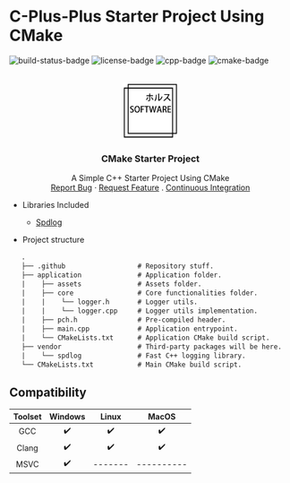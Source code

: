 # C-Plus-Plus Starter Project Using CMake
![build-status-badge] ![license-badge] ![cpp-badge] ![cmake-badge]
<!-- PROJECT LOGO -->
<br />
<div align="center">
  <a href="https://github.com/thiago-rezende/cmake-starter-project">
    <img src=".github/logo.png" alt="Logo" width="100" height="100">
  </a>

  <h3 align="center">CMake Starter Project</h3>
  <p align="center">
    A Simple C++ Starter Project Using CMake
    <br />
    <a href="https://github.com/thiago-rezende/cmake-starter-project/issues">Report Bug</a>
    ·
    <a href="https://github.com/thiago-rezende/cmake-starter-project/issues">Request Feature</a>
    .
    <a href="https://github.com/thiago-rezende/cmake-starter-project/actions">Continuous Integration</a>
  </p>
</div>

 - Libraries Included
    - [Spdlog][spdlog-url]

 - Project structure
 ```
    .
    ├── .github                  # Repository stuff.
    ├── application              # Application folder.
    |    ├── assets              # Assets folder.
    |    ├── core                # Core functionalities folder.
    |    |    └── logger.h       # Logger utils.
    |    |    └── logger.cpp     # Logger utils implementation.
    |    ├── pch.h               # Pre-compiled header.
    |    ├── main.cpp            # Application entrypoint.
    |    └── CMakeLists.txt      # Application CMake build script.
    ├── vendor                   # Third-party packages will be here.
    |    └── spdlog              # Fast C++ logging library.
    └── CMakeLists.txt           # Main CMake build script.
```
 ## Compatibility

 | Toolset | Windows |  Linux  |   MacOS    |
 | :-----: | :-----: | :-----: | :--------: |
 |   GCC   |    ✔️    |    ✔️    |    ✔️    |
 |  Clang   |    ✔️    |    ✔️    |    ✔️    |
 |  MSVC   |    ✔️    | ------- | ---------- |

<!-- Links -->
[cmake-url]: https://cmake.org/
[spdlog-url]: https://github.com/gabime/spdlog

<!-- Badges -->
[build-status-badge]: https://github.com/thiago-rezende/cmake-starter-project/workflows/build/badge.svg
[license-badge]: https://img.shields.io/badge/license-MIT-blue.svg?style=flat-square
[cmake-badge]: https://img.shields.io/badge/CMake-3.16.0-blueviolet.svg?style=flat-square
[cpp-badge]: https://img.shields.io/badge/C++-17-orange.svg?style=flat-square
